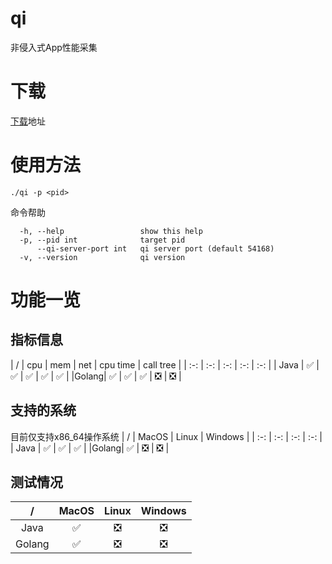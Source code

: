 # qi
非侵入式App性能采集

# 下载
[下载](https://github.com/oneym/qi/releases/latest)地址

# 使用方法
```shell
./qi -p <pid>
```

命令帮助
```shell
  -h, --help                 show this help
  -p, --pid int              target pid
      --qi-server-port int   qi server port (default 54168)
  -v, --version              qi version

```

# 功能一览
## 指标信息
|   /  | cpu | mem | net | cpu time | call tree |
|  :-: | :-: | :-: | :-: | :-: |
| Java | ✅  | ✅  | ✅ | ✅ | ✅ |
|Golang| ✅  | ✅  | ✅ | ❎ | ❎ |

## 支持的系统
目前仅支持x86_64操作系统
|   /  | MacOS | Linux | Windows |
|  :-: | :-: | :-: | :-: |
| Java | ✅  | ✅  | ✅ |
|Golang| ✅  | ❎  | ❎ |

## 测试情况
|   /  | MacOS | Linux | Windows |
|  :-: | :-: | :-: | :-: |
| Java | ✅  | ❎  | ❎ |
|Golang| ✅  | ❎  | ❎ |

